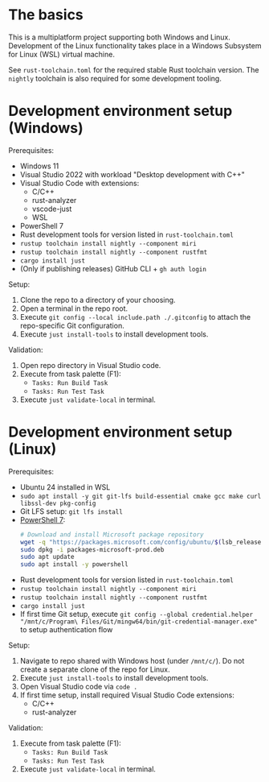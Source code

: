 # The basics

This is a multiplatform project supporting both Windows and Linux. Development of the Linux
functionality takes place in a Windows Subsystem for Linux (WSL) virtual machine.

See `rust-toolchain.toml` for the required stable Rust toolchain version. The `nightly` toolchain
is also required for some development tooling.

# Development environment setup (Windows)

Prerequisites:

* Windows 11
* Visual Studio 2022 with workload "Desktop development with C++"
* Visual Studio Code with extensions:
    * C/C++
    * rust-analyzer
    * vscode-just
    * WSL
* PowerShell 7
* Rust development tools for version listed in `rust-toolchain.toml`
* `rustup toolchain install nightly --component miri`
* `rustup toolchain install nightly --component rustfmt`
* `cargo install just`
* (Only if publishing releases) GitHub CLI + `gh auth login`

Setup:

1. Clone the repo to a directory of your choosing.
1. Open a terminal in the repo root.
1. Execute `git config --local include.path ./.gitconfig` to attach the repo-specific Git configuration.
1. Execute `just install-tools` to install development tools.

Validation:

1. Open repo directory in Visual Studio code.
1. Execute from task palette (F1):
    * `Tasks: Run Build Task`
    * `Tasks: Run Test Task`
1. Execute `just validate-local` in terminal.

# Development environment setup (Linux)

Prerequisites:

* Ubuntu 24 installed in WSL
* `sudo apt install -y git git-lfs build-essential cmake gcc make curl libssl-dev pkg-config`
* Git LFS setup: `git lfs install`
* [PowerShell 7](https://learn.microsoft.com/en-us/powershell/scripting/install/install-ubuntu?view=powershell-7.5):
  ```bash
  # Download and install Microsoft package repository
  wget -q "https://packages.microsoft.com/config/ubuntu/$(lsb_release -rs)/packages-microsoft-prod.deb"
  sudo dpkg -i packages-microsoft-prod.deb
  sudo apt update
  sudo apt install -y powershell
  ```
* Rust development tools for version listed in `rust-toolchain.toml`
* `rustup toolchain install nightly --component miri`
* `rustup toolchain install nightly --component rustfmt`
* `cargo install just`
* If first time Git setup, execute `git config --global credential.helper "/mnt/c/Program\ Files/Git/mingw64/bin/git-credential-manager.exe"` to setup authentication flow

Setup:

1. Navigate to repo shared with Windows host (under `/mnt/c/`). Do not create a separate clone of the repo for Linux.
1. Execute `just install-tools` to install development tools.
1. Open Visual Studio code via `code .`
1. If first time setup, install required Visual Studio Code extensions:
    * C/C++
    * rust-analyzer

Validation:

1. Execute from task palette (F1):
    * `Tasks: Run Build Task`
    * `Tasks: Run Test Task`
1. Execute `just validate-local` in terminal.
